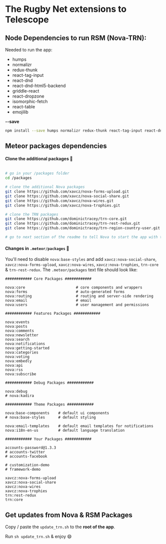 # The Rugby Net extensions to Telescope

## Node Dependencies to run RSM (Nova-TRN):
Needed to run the app:
- humps
- normalizr
- redux-thunk
- react-tag-input
- react-dnd
- react-dnd-html5-backend
- griddle-react
- react-dropzone
- isomorphic-fetch
- react-table
- emojilib

**--save**

```bash
npm install --save humps normalizr redux-thunk react-tag-input react-dnd react-dnd-html5-backend react-dropzone isomorphic-fetch react-table emojilib
```

## Meteor packages dependencies

#### Clone the additional packages 📂

```bash

# go in your /packages folder
cd /packages

# clone the additional Nova packages
git clone https://github.com/xavcz/nova-forms-upload.git
git clone https://github.com/xavcz/nova-social-share.git
git clone https://github.com/xavcz/nova-wires.git
git clone https://github.com/xavcz/nova-trophies.git

# clone the TRN packages
git clone https://github.com/dominictracey/trn-core.git
git clone https://github.com/dominictracey/trn-rest-redux.git
git clone https://github.com/dominictracey/trn-region-country-user.git

# go to next section of the readme to tell Nova to start the app with them :)
```

#### Changes in `.meteor/packages` 📃
You'll need to disable `nova:base-styles` and add `xavcz:nova-social-share`, `xavcz:nova-forms-upload`, `xavcz:nova-wires`, `xavcz:nova-trophies`, `trn-core` & `trn-rest-redux`.
The `.meteor/packages` text file should look like:

```
############ Core Packages ############

nova:core                       # core components and wrappers
nova:forms                      # auto-generated forms
nova:routing                    # routing and server-side rendering
nova:email                      # email
nova:users                      # user management and permissions

############ Features Packages ############

nova:events
nova:posts
nova:comments
nova:newsletter
nova:search
nova:notifications
nova:getting-started
nova:categories
nova:voting
nova:embedly
nova:api
nova:rss
nova:subscribe

############ Debug Packages ############

nova:debug
# nova:kadira

############ Theme Packages ############

nova:base-components    # default ui components
# nova:base-styles      # default styling

nova:email-templates    # default email templates for notifications
nova:i18n-en-us         # default language translation

############ Your Packages ############

accounts-password@1.3.3
# accounts-twitter
# accounts-facebook

# customization-demo
# framework-demo

xavcz:nova-forms-upload
xavcz:nova-social-share
xavcz:nova-wires
xavcz:nova-trophies
trn:rest-redux
trn:core
```

## Get updates from Nova & RSM Packages
Copy / paste the `update_trn.sh` to the **root of the app**.

Run `sh update_trn.sh` & enjoy :smile:

